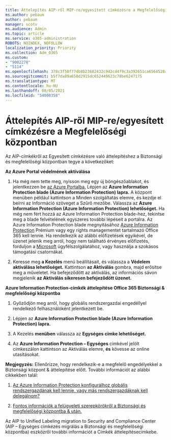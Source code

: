 ```yaml
---
title: Áttelepítés AIP-ről MIP-re/egyesített címkézésre a Megfelelőségi központban
ms.author: pebaum
author: pebaum
manager: scotv
ms.audience: Admin
ms.topic: article
ms.service: o365-administration
ROBOTS: NOINDEX, NOFOLLOW
localization_priority: Priority
ms.collection: Adm_O365
ms.custom:
- "9002278"
- "5114"
ms.openlocfilehash: 378c3f58f77db8b23682432c942cd4f9c3a392651ca6564528a635724ad66a25
ms.sourcegitcommit: b5f7da89a650d2915dc652449623c78be6247175
ms.translationtype: MT
ms.contentlocale: hu-HU
ms.lasthandoff: 08/05/2021
ms.locfileid: "54000358"
---
```

# <a name="migration-from-aip-to-mipunified-labeling-in-the-compliance-center"></a>Áttelepítés AIP-ről MIP-re/egyesített címkézésre a Megfelelőségi központban

Az AIP-címkékről az Egyesített címkézésre való áttelepítéshez a Biztonsági és megfelelőségi központban tegye a következőket:

**Az Azure Portal védelmének aktiválása**

1. Ha még nem tette meg, nyisson meg egy új böngészőablakot, és jelentkezzen be [az Azure Portalba.](https://docs.microsoft.com/azure/information-protection/deploy-use/configure-policy#signing-in-to-the-azure-portal) Lépjen az **Azure Information Protection blade (Azure Information Protection) lapra.** A központ menüben például  kattintson a Minden  szolgáltatás elemre, és kezdje el beírni az Információ szöveget a Szűrő mezőbe. Válassza az **Azure Information Protection (Azure Information Protection) lehetőséget.** Ha még nem fért hozzá az Azure Information Protection [](https://docs.microsoft.com/azure/information-protection/deploy-use/configure-policy#to-access-the-azure-information-protection-blade-for-the-first-time) blade-hez, tekintse meg a blade felvételének egyszeres további lépéseit a portálra. Az Azure Information Protection blade megnyitásához [Azure Information Protection](https://www.microsoft.com/cloud-platform/azure-information-protection-pricing) Prémium vagy egy rights managementet tartalmazó Office 365 kell lennie. Ha rendelkezik az alábbi előfizetések egyikével, de üzenet jelenik meg arról, hogy nem található érvényes előfizetés, forduljon a [Microsoft](https://docs.microsoft.com/azure/information-protection/get-started/information-support#to-contact-microsoft-support) ügyfélszolgálatához, vagy használja a szokásos támogatási csatornákat.

2. Keresse meg **a Kezelés** menü beállításait, és válassza a **Védelem aktiválása lehetőséget.** Kattintson **az Aktiválás** gombra, majd erősítse meg a műveletet. Ha befejeződött az aktiválás, az információs sávon megjelenik **az Aktiválás sikeresen befejeződött üzenet.**

**Azure Information Protection-címkék áttelepítése Office 365 Biztonsági & megfelelőségi központba**

1. Győződjön meg arról, hogy globális rendszergazdai engedéllyel rendelkező felhasználóként jelentkezett be.

2. Lépjen az **Azure Information Protection blade (Azure Information Protection) lapra.**

3. A Kezelés **menüben** válassza az **Egységes címke lehetőséget.**

4. Az **Azure Information Protection – Egységes** címkével jelölt címkeszálon kattintson az Aktiválás elemre, **és** kövesse az online utasításokat.

**Megjegyzés:** Ellenőrizze, hogy rendelkezik-e a megfelelő engedélyekkel a Biztonsági központ & áttelepítése előtt. További információt az alábbi cikkekben talál:

1. [Az Azure Information Protection konfigurálhoz globális rendszergazdának kell lennie, vagy más rendszergazdáknak kell delegálnom?](https://docs.microsoft.com/azure/information-protection/faqs#do-you-need-to-be-a-global-admin-to-configure-azure-information-protection-or-can-i-delegate-to-other-administrators)

2. [Fontos információk a felügyeleti szerepkörökről a Biztonsági és megfelelőségi központba & után.](https://docs.microsoft.com/azure/information-protection/configure-policy-migrate-labels#important-information-about-administrative-roles)

Az AIP to Unified Labeling migration to Security and [](https://docs.microsoft.com/azure/information-protection/configure-policy-migrate-labels)Compliance Center (AIP – Egységes címkézés migrálás a Biztonsági és megfelelőségi központba) eszközről további információt a Címkék áttelepítésecímkebe.
